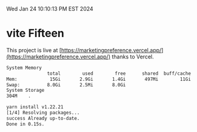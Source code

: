 Wed Jan 24 10:10:13 PM EST 2024

# vite Fifteen


This project is live at [https://marketingpreference.vercel.app/](https://marketingpreference.vercel.app/) thanks to Vercel.

```bash
System Memory
               total        used        free      shared  buff/cache   available
Mem:            15Gi       2.9Gi       1.4Gi       497Mi        11Gi        12Gi
Swap:          8.0Gi       2.5Mi       8.0Gi
System Storage
304M	.
```
```bash
yarn install v1.22.21
[1/4] Resolving packages...
success Already up-to-date.
Done in 0.15s.
```
```bash

